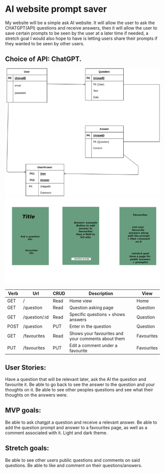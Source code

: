 # AI website prompt saver

My website will be a simple ask AI website. It will allow the user to ask the CHATGPT(API) questions and receive answers, then it will allow the user to save certain prompts to be seen by the user at a later time if needed, a stretch goal I would also hope to have is letting users share their prompts if they wanted to be seen by other users.

## Choice of API: ChatGPT.

![alt text](./project2.png)
![alt text](./project2-wireframe.png)





| Verb | Url          | CRUD | Description                                        | View       |
|------|--------------|------|----------------------------------------------------|------------|
| GET  | /            | Read | Home view                                          | Home       |
| GET  | /question    | Read | Question asking page                               | Question   |
| GET  | /question/:id| Read | Specific questions + shows answers                 | Question   |
| POST | /question    | PUT  | Enter in the question                              | Question   |
| GET  | /favourites  | Read | Shows your favourites and your comments about them | Favourites |
| PUT  | /favourites  | PUT  | Edit a comment under a favourite                   | Favourites |


## User Stories:
Have a question that will be relevant later, ask the AI the question and favourite it.
Be able to go back to see the answer to the question and your thoughts on it.
Be able to see other peoples questions and see what their thoughts on the answers were.

## MVP goals:
Be able to ask chatgpt a question and receive a relevant answer.
Be able to add the question prompt and answer to a favourites page, as well as a comment associated with it.
Light and dark theme.

## Stretch goals:
Be able to see other users public questions and comments on said questions.
Be able to like and comment on their questions/answers.








